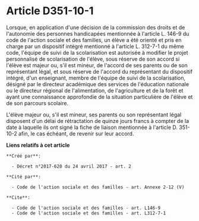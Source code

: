 # Article D351-10-1

Lorsque, en application d'une décision de la commission des droits et de l'autonomie des personnes handicapées mentionnée à
l'article L. 146-9 du code de l'action sociale et des familles, un élève a été orienté et pris en charge par un dispositif
intégré mentionné à l'article L. 312-7-1 du même code, l'équipe de suivi de la scolarisation est autorisée à modifier le
projet personnalisé de scolarisation de l'élève, sous réserve de son accord si l'élève est majeur ou, s'il est mineur, de
l'accord de ses parents ou de son représentant légal, et sous réserve de l'accord du représentant du dispositif intégré, d'un
enseignant, membre de l'équipe de suivi de la scolarisation, désigné par le directeur académique des services de l'éducation
nationale ou le directeur régional de l'alimentation, de l'agriculture et de la forêt et ayant une connaissance approfondie
de la situation particulière de l'élève et de son parcours scolaire. 

L'élève majeur ou, s'il est mineur, ses parents ou son représentant légal disposent d'un délai de rétractation de quinze
jours francs à compter de la date à laquelle ils ont signé la fiche de liaison mentionnée à l'article D. 351-10-2 afin, le
cas échéant, de revenir sur leur accord.

**Liens relatifs à cet article**

	**Créé par**:

	  - Décret n°2017-620 du 24 avril 2017 - art. 2

	**Cité par**:

	  - Code de l'action sociale et des familles - art. Annexe 2-12 (V)

	**Cite**:

	  - Code de l'action sociale et des familles - art. L146-9
	  - Code de l'action sociale et des familles - art. L312-7-1
